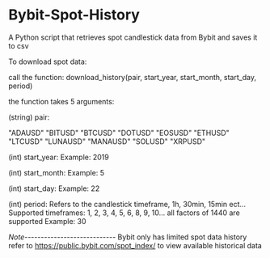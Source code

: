 # Bybit-Spot-History
A Python script that retrieves spot candlestick data from Bybit and saves it to csv

To download spot data:

call the function: download_history(pair, start_year, start_month, start_day, period)

the function takes 5 arguments:

(string) pair: 

"ADAUSD" 
"BITUSD"
"BTCUSD"
"DOTUSD"
"EOSUSD"
"ETHUSD"
"LTCUSD"
"LUNAUSD"
"MANAUSD"
"SOLUSD"
"XRPUSD"

(int) start_year:
Example: 2019

(int) start_month:
Example: 5

(int) start_day:
Example: 22

(int) period:   Refers to the candlestick timeframe, 1h, 30min, 15min ect...
Supported timeframes: 1, 2, 3, 4, 5, 6, 8, 9, 10... all factors of 1440 are supported
Example: 30

*Note----------------------------*
Bybit only has limited spot data history
refer to https://public.bybit.com/spot_index/ to view available historical data

